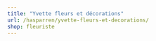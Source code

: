 ```yaml
---
title: "Yvette fleurs et décorations"
url: /hasparren/yvette-fleurs-et-decorations/
shop: fleuriste
---
```

